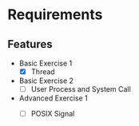 # Requirements

## Features

- Basic Exercise 1
    - [x] Thread   
- Basic Exercise 2 
    - [ ] User Process and System Call 
- Advanced Exercise 1 
    - [ ] POSIX Signal  


